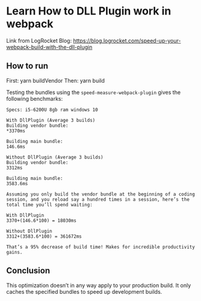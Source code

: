 # Learn How to DLL Plugin work in webpack
Link from LogRocket Blog: https://blog.logrocket.com/speed-up-your-webpack-build-with-the-dll-plugin

## How to run
First: yarn buildVendor
Then: yarn build

Testing the bundles using the `speed-measure-webpack-plugin` gives the following benchmarks:

```
Specs: i5-6200U 8gb ram windows 10

With DllPlugin (Average 3 builds)
Building vendor bundle:
*3370ms

Building main bundle:
146.6ms

Without DllPlugin (Average 3 builds)
Building vendor bundle:
3312ms

Building main bundle:
3583.6ms

Assuming you only build the vendor bundle at the beginning of a coding session, and you reload say a hundred times in a session, here’s the total time you’ll spend waiting:

With DllPlugin
3370+(146.6*100) = 18030ms

Without DllPlugin
3312+(3583.6*100) = 361672ms

That’s a 95% decrease of build time! Makes for incredible productivity gains.
```

## Conclusion
This optimization doesn’t in any way apply to your production build. It only caches the specified bundles to speed up development builds.
